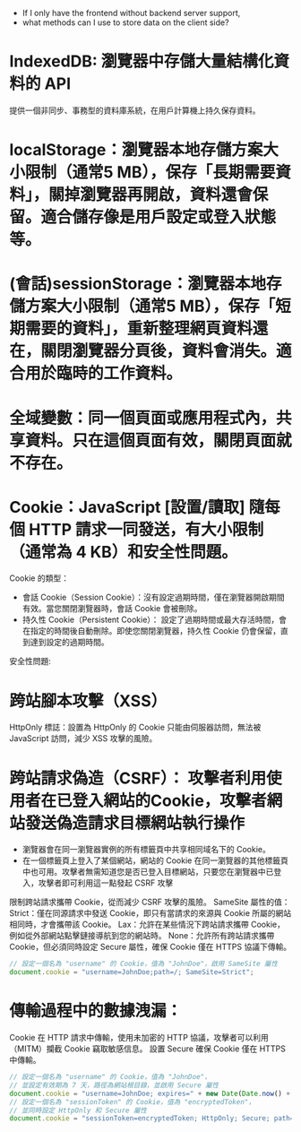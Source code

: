 - If I only have the frontend without backend server support, 
- what methods can I use to store data on the client side?

# IndexedDB: 瀏覽器中存儲大量結構化資料的 API
提供一個非同步、事務型的資料庫系統，在用戶計算機上持久保存資料。

# localStorage：瀏覽器本地存儲方案大小限制（通常5 MB），保存「長期需要資料」，關掉瀏覽器再開啟，資料還會保留。適合儲存像是用戶設定或登入狀態等。

# (會話)sessionStorage：瀏覽器本地存儲方案大小限制（通常5 MB），保存「短期需要的資料」，重新整理網頁資料還在，關閉瀏覽器分頁後，資料會消失。適合用於臨時的工作資料。

# 全域變數：同一個頁面或應用程式內，共享資料。只在這個頁面有效，關閉頁面就不存在。


# Cookie：JavaScript [設置/讀取] 隨每個 HTTP 請求一同發送，有大小限制（通常為 4 KB）和安全性問題。
Cookie 的類型：
- 會話 Cookie（Session Cookie）：沒有設定過期時間，僅在瀏覽器開啟期間有效。當您關閉瀏覽器時，會話 Cookie 會被刪除。
- 持久性 Cookie（Persistent Cookie）： 設定了過期時間或最大存活時間，會在指定的時間後自動刪除。即使您關閉瀏覽器，持久性 Cookie 仍會保留，直到達到設定的過期時間。

安全性問題:
# 跨站腳本攻擊（XSS）
HttpOnly 標誌：設置為 HttpOnly 的 Cookie 只能由伺服器訪問，無法被 JavaScript 訪問，減少 XSS 攻擊的風險。
# 跨站請求偽造（CSRF）： 攻擊者利用使用者在已登入網站的Cookie，攻擊者網站發送偽造請求目標網站執行操作
- 瀏覽器會在同一瀏覽器實例的所有標籤頁中共享相同域名下的 Cookie。
- 在一個標籤頁上登入了某個網站，網站的 Cookie 在同一瀏覽器的其他標籤頁中也可用。攻擊者無需知道您是否已登入目標網站，只要您在瀏覽器中已登入，攻擊者即可利用這一點發起 CSRF 攻擊

限制跨站請求攜帶 Cookie，從而減少 CSRF 攻擊的風險。
SameSite 屬性的值：
Strict：僅在同源請求中發送 Cookie，即只有當請求的來源與 Cookie 所屬的網站相同時，才會攜帶該 Cookie。
Lax：允許在某些情況下跨站請求攜帶 Cookie，例如從外部網站點擊鏈接導航到您的網站時。
None：允許所有跨站請求攜帶 Cookie，但必須同時設定 Secure 屬性，確保 Cookie 僅在 HTTPS 協議下傳輸。
```javascript
// 設定一個名為 "username" 的 Cookie，值為 "JohnDoe"，啟用 SameSite 屬性
document.cookie = "username=JohnDoe;path=/; SameSite=Strict";
```

# 傳輸過程中的數據洩漏：
Cookie 在 HTTP 請求中傳輸，使用未加密的 HTTP 協議，攻擊者可以利用（MITM）攔截 Cookie 竊取敏感信息。
設置 Secure 確保 Cookie 僅在 HTTPS 中傳輸。
```javascript
// 設定一個名為 "username" 的 Cookie，值為 "JohnDoe"，
// 並設定有效期為 7 天，路徑為網站根目錄，並啟用 Secure 屬性
document.cookie = "username=JohnDoe; expires=" + new Date(Date.now() + 7 * 24 * 60 * 60 * 1000).toUTCString() + "; path=/; Secure";
// 設定一個名為 "sessionToken" 的 Cookie，值為 "encryptedToken"，
// 並同時設定 HttpOnly 和 Secure 屬性
document.cookie = "sessionToken=encryptedToken; HttpOnly; Secure; path=/";
```
